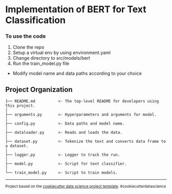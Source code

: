 Implementation of BERT for Text Classification
==============================

### To use the code ###
1) Clone the repo
2) Setup a virtual env by using environment.yaml
3) Change directory to src/models/bert
4) Run the train_model.py file

* Modify model name and data paths according to your choice

Project Organization
------------

    ├── README.md          <- The top-level README for developers using this project.
    │
    ├── arguments.py       <- Hyperparameters and arguments for model.
    │
    ├── config.py          <- Data paths and model name.
    │
    ├── dataloader.py      <- Reads and loads the data.
    │
    ├── dataset.py         <- Tokenize the text and converts data frame to a dataset.
    │
    ├── logger.py          <- Logger to track the run.
    │
    ├── model.py           <- Script for text classifier.
    │
    └── train_model.py     <- Script to train models.


--------

<p><small>Project based on the <a target="_blank" href="https://drivendata.github.io/cookiecutter-data-science/">cookiecutter data science project template</a>. #cookiecutterdatascience</small></p>

